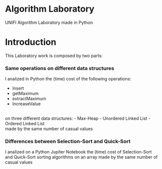 # Algorithm Laboratory
 UNIFI Algorithm Laboratory made in Python
# Introduction
 This Laboratory work is composed by two parts:
 ### Same operations on different data structures
 I analized in Python the (time) cost of the following operations:
  - Insert
  - getMaximum
  - extractMaximum
  - IncreaseValue<br>
<br>
on three different data structures:
  - Max-Heap
  - Unordered Linked List
  - Ordered Linked List<br>
 made by the same number of casual values
 
### Differences between Selection-Sort and Quick-Sort
I analized on a Python Jupiter Notebook the (time) cost of Selection-Sort and Quick-Sort sorting algorithms on an array made by the same number of casual values
